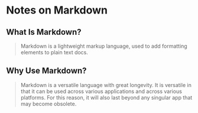 # Notes on Markdown

## What Is Markdown?
> Markdown is a lightweight markup language, used to add formatting elements to plain text docs.

## Why Use Markdown?
>Markdown is a versatile language with great longevity. It is versatile in that it can be used across various applications and across various platforms. For this reason, it will also last beyond any singular app that may become obsolete. 
